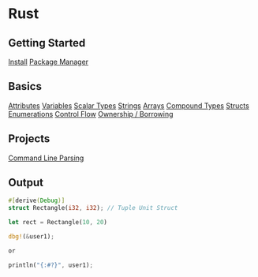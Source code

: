 # Rust

## Getting Started
[Install](Install)
[Package Manager](PackageManager)


## Basics
[Attributes](Attributes)
[Variables](Variables)
[Scalar Types](Scalar_Types)
[Strings](Strings)
[Arrays](Arrays)
[Compound Types](Compound_Types)
[Structs](Structs)
[Enumerations](Enumerations)
[Control Flow](Control_Flow)
[Ownership / Borrowing](Ownership/Borrowing)

## Projects
[Command Line Parsing](Projects/CommandLineParsing)


## Output

```Rust
#[derive(Debug)]
struct Rectangle(i32, i32); // Tuple Unit Struct

let rect = Rectangle(10, 20)

dbg!(&user1);

or

println("{:#?}", user1);
```
